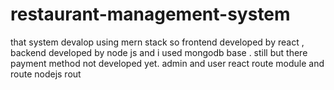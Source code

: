 # restaurant-management-system
 that system devalop using mern stack  so frontend developed by react , backend developed by node js and i used mongodb base .  still but there payment method not developed yet. 
 admin and user react route
 module and route nodejs rout

 
